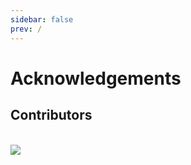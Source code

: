 ```yaml
---
sidebar: false
prev: /
---
```


# Acknowledgements

## Contributors

<br>

<div class="avatar-container">
<a href="https://github.com/FyisFe">
    <img src="https://github.com/FyisFe.png" class="avatar">
</a>
</div>
